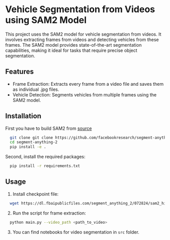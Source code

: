 # Vehicle Segmentation from Videos using SAM2 Model

This project uses the SAM2 model for vehicle segmentation from videos. It involves extracting frames from videos and detecting vehicles from these frames.
The SAM2 model provides state-of-the-art segmentation capabilities, making it ideal for tasks that require precise object segmentation.

## Features

- Frame Extraction: Extracts every frame from a video file and saves them as individual .jpg files.
- Vehicle Detection: Segments vehicles from multiple frames using the SAM2 model.

## Installation

First you have to build SAM2 from [source](https://github.com/facebookresearch/segment-anything-2.git)

```bash
  git clone git clone https://github.com/facebookresearch/segment-anything-2.git
  cd segment-anything-2
  pip install -e .
```

Second, install the required packages:

```bash
  pip install -r requirements.txt
```

## Usage

1. Install checkpoint file:

```bash
  wget https://dl.fbaipublicfiles.com/segment_anything_2/072824/sam2_hiera_large.pt
```

2. Run the script for frame extraction:

```bash
  python main.py --video_path <path_to_video>
```

3. You can find notebooks for video segmentation in `src` folder.
